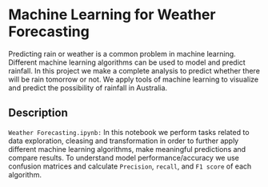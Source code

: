 # Machine Learning for Weather Forecasting

Predicting rain or weather is a common problem in machine learning. Different machine learning algorithms can be used to model and predict rainfall. In this project we make a complete analysis to predict whether there will be rain tomorrow or not. We apply tools of machine learning to visualize and predict the possibility of rainfall in Australia.

## Description

`Weather Forecasting.ipynb:` In this notebook we perform tasks related to data exploration, cleasing and transformation in order to further apply different machine learning algorithms, make meaningful predictions and compare results. To understand model performance/accuracy we use confusion matrices and calculate `Precision`, `recall`, and `F1 score`  of each algorithm.
